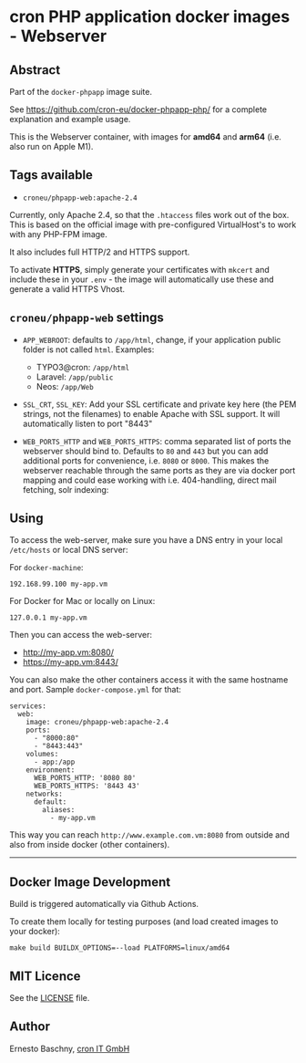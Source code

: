 # cron PHP application docker images - Webserver

## Abstract

Part of the `docker-phpapp` image suite.

See https://github.com/cron-eu/docker-phpapp-php/ for a complete explanation and
example usage.

This is the Webserver container, with images for **amd64** and **arm64** (i.e. also run on Apple M1).

## Tags available

* `croneu/phpapp-web:apache-2.4`

Currently, only Apache 2.4, so that the `.htaccess` files work out of the box. This
is based on the official image with pre-configured VirtualHost's to work with any
PHP-FPM image.

It also includes full HTTP/2 and HTTPS support.

To activate **HTTPS**, simply generate your certificates with `mkcert` and include these
in your `.env` - the image will automatically use these and generate a valid HTTPS
Vhost.

## `croneu/phpapp-web` settings

* `APP_WEBROOT`: defaults to `/app/html`, change, if your application public folder  is not
  called `html`. Examples:
   * TYPO3@cron: `/app/html`
   * Laravel:  `/app/public`
   * Neos:  `/app/Web`

* `SSL_CRT`, `SSL_KEY`: Add your SSL certificate and private key here (the PEM strings,
  not the filenames) to enable Apache with SSL support. It will automatically listen to port "8443"

* `WEB_PORTS_HTTP` and `WEB_PORTS_HTTPS`: comma separated list of ports the webserver should bind
  to. Defaults to `80` and `443` but you can add additional ports for convenience, i.e. `8080`
  or `8000`. This makes the webserver reachable through the same ports as they are via docker
  port mapping and could ease working with i.e. 404-handling, direct mail fetching, solr indexing:

## Using

To access the web-server, make sure you have a DNS entry in your local `/etc/hosts`
or local DNS server:

For `docker-machine`:
```
192.168.99.100 my-app.vm
```

For Docker for Mac or locally on Linux:
```
127.0.0.1 my-app.vm
```

Then you can access the web-server:

* http://my-app.vm:8080/
* https://my-app.vm:8443/

You can also make the other containers access it with the same hostname and port.
Sample `docker-compose.yml` for that:

```
services:
  web:
    image: croneu/phpapp-web:apache-2.4
    ports:
      - "8000:80"
      - "8443:443"
    volumes:
      - app:/app
    environment:
      WEB_PORTS_HTTP: '8080 80'
      WEB_PORTS_HTTPS: '8443 43'
    networks:
      default:
        aliases:
          - my-app.vm
```

This way you can reach `http://www.example.com.vm:8080` from outside and also from inside docker
(other containers).

----

## Docker Image Development

Build is triggered automatically via Github Actions.

To create them locally for testing purposes (and load created images to your docker):

```
make build BUILDX_OPTIONS=--load PLATFORMS=linux/amd64
```

## MIT Licence

See the [LICENSE](LICENSE) file.

## Author

Ernesto Baschny, [cron IT GmbH](https://www.cron.eu)